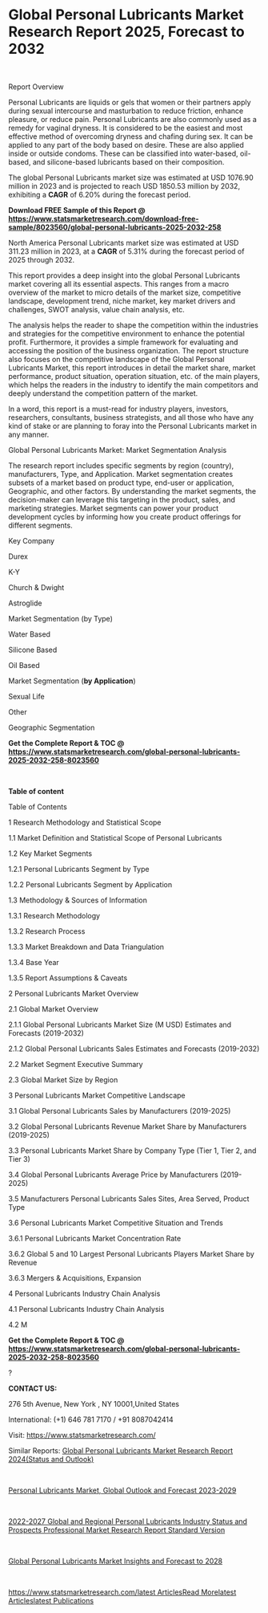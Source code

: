 <h1>Global Personal Lubricants Market Research Report 2025, Forecast to 2032</h1><br/><p>Report Overview</p>
 
 
 
 <p>Personal Lubricants are liquids or gels that women or their partners apply during sexual intercourse and masturbation to reduce friction, enhance pleasure, or reduce pain. Personal Lubricants are also commonly used as a remedy for vaginal dryness. It is considered to be the easiest and most effective method of overcoming dryness and chafing during sex. It can be applied to any part of the body based on desire. These are also applied inside or outside condoms. These can be classified into water-based, oil-based, and silicone-based lubricants based on their composition.</p>
 
 
 
 <p>The global Personal Lubricants market size was estimated at USD 1076.90 million in 2023 and is projected to reach USD 1850.53 million by 2032, exhibiting a <strong>CAGR</strong> of 6.20% during the forecast period.</p>
 
 
 
 <p><strong>Download FREE Sample of this Report @ <a href="https://www.statsmarketresearch.com/download-free-sample/8023560/global-personal-lubricants-2025-2032-258">https://www.statsmarketresearch.com/download-free-sample/8023560/global-personal-lubricants-2025-2032-258</a></strong></p>
 
 
 
 <p>North America Personal Lubricants market size was estimated at USD 311.23 million in 2023, at a <strong>CAGR</strong> of 5.31% during the forecast period of 2025 through 2032.</p>
 
 
 
 <p>This report provides a deep insight into the global Personal Lubricants market covering all its essential aspects. This ranges from a macro overview of the market to micro details of the market size, competitive landscape, development trend, niche market, key market drivers and challenges, SWOT analysis, value chain analysis, etc.</p>
 
 
 
 <p>The analysis helps the reader to shape the competition within the industries and strategies for the competitive environment to enhance the potential profit. Furthermore, it provides a simple framework for evaluating and accessing the position of the business organization. The report structure also focuses on the competitive landscape of the Global Personal Lubricants Market, this report introduces in detail the market share, market performance, product situation, operation situation, etc. of the main players, which helps the readers in the industry to identify the main competitors and deeply understand the competition pattern of the market.</p>
 
 
 
 <p>In a word, this report is a must-read for industry players, investors, researchers, consultants, business strategists, and all those who have any kind of stake or are planning to foray into the Personal Lubricants market in any manner.</p>
 
 
 
 <p>Global Personal Lubricants Market: Market Segmentation Analysis</p>
 
 
 
 <p>The research report includes specific segments by region (country), manufacturers, Type, and Application. Market segmentation creates subsets of a market based on product type, end-user or application, Geographic, and other factors. By understanding the market segments, the decision-maker can leverage this targeting in the product, sales, and marketing strategies. Market segments can power your product development cycles by informing how you create product offerings for different segments.</p>
 
 
 
 <p>Key Company</p>
 
 
 
 <p>Durex</p>
 
 
 
 <p>K-Y</p>
 
 
 
 <p>Church & Dwight</p>
 
 
 
 <p>Astroglide</p>
 
 
 
 <p>Market Segmentation (by Type)</p>
 
 
 
 <p>Water Based</p>
 
 
 
 <p>Silicone Based</p>
 
 
 
 <p>Oil Based</p>
 
 
 
 <p>Market Segmentation (<strong>by Application</strong>)</p>
 
 
 
 <p>Sexual Life</p>
 
 
 
 <p>Other</p>
 
 
 
 <p>Geographic Segmentation</p>
 
 
 
 <div><b>Get the Complete Report & TOC @ <a href="https://www.statsmarketresearch.com/global-personal-lubricants-2025-2032-258-8023560">https://www.statsmarketresearch.com/global-personal-lubricants-2025-2032-258-8023560</a></b></div>
 
 
 
 <p><br />
 
 <b>Table of content</b></p>
 
 
 
 <p>Table of Contents<br />
 
 1 Research Methodology and Statistical Scope<br />
 
 1.1 Market Definition and Statistical Scope of Personal Lubricants<br />
 
 1.2 Key Market Segments<br />
 
 1.2.1 Personal Lubricants Segment by Type<br />
 
 1.2.2 Personal Lubricants Segment by Application<br />
 
 1.3 Methodology & Sources of Information<br />
 
 1.3.1 Research Methodology<br />
 
 1.3.2 Research Process<br />
 
 1.3.3 Market Breakdown and Data Triangulation<br />
 
 1.3.4 Base Year<br />
 
 1.3.5 Report Assumptions & Caveats<br />
 
 2 Personal Lubricants Market Overview<br />
 
 2.1 Global Market Overview<br />
 
 2.1.1 Global Personal Lubricants Market Size (M USD) Estimates and Forecasts (2019-2032)<br />
 
 2.1.2 Global Personal Lubricants Sales Estimates and Forecasts (2019-2032)<br />
 
 2.2 Market Segment Executive Summary<br />
 
 2.3 Global Market Size by Region<br />
 
 3 Personal Lubricants Market Competitive Landscape<br />
 
 3.1 Global Personal Lubricants Sales by Manufacturers (2019-2025)<br />
 
 3.2 Global Personal Lubricants Revenue Market Share by Manufacturers (2019-2025)<br />
 
 3.3 Personal Lubricants Market Share by Company Type (Tier 1, Tier 2, and Tier 3)<br />
 
 3.4 Global Personal Lubricants Average Price by Manufacturers (2019-2025)<br />
 
 3.5 Manufacturers Personal Lubricants Sales Sites, Area Served, Product Type<br />
 
 3.6 Personal Lubricants Market Competitive Situation and Trends<br />
 
 3.6.1 Personal Lubricants Market Concentration Rate<br />
 
 3.6.2 Global 5 and 10 Largest Personal Lubricants Players Market Share by Revenue<br />
 
 3.6.3 Mergers & Acquisitions, Expansion<br />
 
 4 Personal Lubricants Industry Chain Analysis<br />
 
 4.1 Personal Lubricants Industry Chain Analysis<br />
 
 4.2 M</p>
 
 
 
 <div><b>Get the Complete Report & TOC @ <a href="https://www.statsmarketresearch.com/global-personal-lubricants-2025-2032-258-8023560">https://www.statsmarketresearch.com/global-personal-lubricants-2025-2032-258-8023560</a></b></div>
 
 
 
 <p>? </p>
 
 
 
 <p><b>CONTACT US:</b><br />
 
 276 5th Avenue, New York , NY 10001,United States<br />
 
 International: (+1) 646 781 7170 / +91 8087042414<br />
 
 Visit: <a href="https://www.statsmarketresearch.com/">https://www.statsmarketresearch.com/</a><br />
 
 Similar Reports: <a href="https://www.statsmarketresearch.com/global-personal-lubricants-2025-2032-258-8023560">Global Personal Lubricants Market Research Report 2024(Status and Outlook)</a><br />
 
 <br />
 
 <a href="https://www.statsmarketresearch.com/global-personal-lubricants-2025-2032-258-8023560">Personal Lubricants Market, Global Outlook and Forecast 2023-2029</a><br />
 
 <br />
 
 <a href="https://www.statsmarketresearch.com/global-personal-lubricants-2025-2032-258-8023560">2022-2027 Global and Regional Personal Lubricants Industry Status and Prospects Professional Market Research Report Standard Version</a><br />
 
 <br />
 
 <a href="https://www.statsmarketresearch.com/global-personal-lubricants-2025-2032-258-8023560">Global Personal Lubricants Market Insights and Forecast to 2028</a><br />
 
 <br />
 
 <a href="https://gyeongbokgung.com">https://www.statsmarketresearch.com/</a><a href="https://hallyeomaritime.com">latest Articles</a><a href="https://jingwansa.com">Read More</a><a href="https://nguoiviet.jp/">latest Articles</a><a href="https://www.intelmarketresearch.com/">latest Publications</a></p>